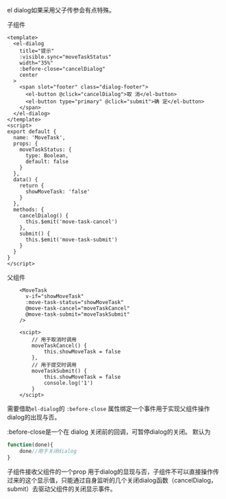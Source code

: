 el dialog如果采用父子传参会有点特殊。

子组件

```vue
<template>
  <el-dialog
    title="提示"
    :visible.sync="moveTaskStatus"
    width="35%"
    :before-close="cancelDialog"
    center
  >
    <span slot="footer" class="dialog-footer">
      <el-button @click="cancelDialog">取 消</el-button>
      <el-button type="primary" @click="submit">确 定</el-button>
    </span>
  </el-dialog>
</template>
<script>
export default {
  name: 'MoveTask',
  props: {
    moveTaskStatus: {
      type: Boolean,
      default: false
    }
  },
  data() {
    return {
      showMoveTask: 'false'
    }
  },
  methods: {
    cancelDialog() {
      this.$emit('move-task-cancel')
    },
    submit() {
      this.$emit('move-task-submit')
    }
  }
}
</script>
```



父组件

```vue
    <MoveTask
      v-if="showMoveTask"
      :move-task-status="showMoveTask"
      @move-task-cancel="moveTaskCancel"
      @move-task-submit="moveTaskSubmit"
    />

	<scipt>
        // 用于取消时调用
		moveTaskCancel() {
      		this.showMoveTask = false
    	},
        // 用于提交时调用
    	moveTaskSubmit() {
      		this.showMoveTask = false
      		console.log('1')
   	 	}
	</scipt>
```

需要借助`el-dialog`的 `:before-close` 属性绑定一个事件用于实现父组件操作dialog的出现与否。

:before-close是一个在 dialog 关闭前的回调，可暂停dialog的关闭。 默认为

```javascript
function(done){
	done//用于关闭dialog
}
```

子组件接收父组件的一个prop 用于dialog的显现与否，子组件不可以直接操作传过来的这个显示值，只能通过自身监听的几个关闭dialog函数（cancelDialog，submit）去驱动父组件的关闭显示事件。